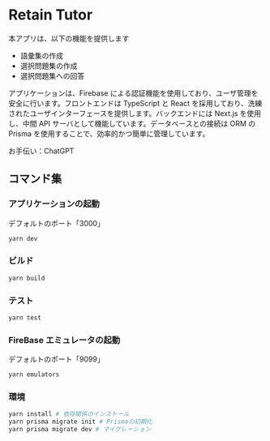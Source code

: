 # Retain Tutor

本アプリは、以下の機能を提供します

- 語彙集の作成
- 選択問題集の作成
- 選択問題集への回答

アプリケーションは、Firebase による認証機能を使用しており、ユーザ管理を安全に行います。フロントエンドは TypeScript と React を採用しており、洗練されたユーザインターフェースを提供します。バックエンドには Next.js を使用し、中間 API サーバとして機能しています。データベースとの接続は ORM の Prisma を使用することで、効率的かつ簡単に管理しています。

お手伝い：ChatGPT

## コマンド集

### アプリケーションの起動

デフォルトのポート「3000」

```sh
yarn dev
```

### ビルド

```sh
yarn build
```

### テスト

```sh
yarn test
```

### FireBase エミュレータの起動

デフォルトのポート「9099」

```sh
yarn emulators
```

### 環境

```sh
yarn install # 依存関係のインストール
yarn prisma migrate init # Prismaの初期化
yarn prisma migrate dev # マイグレーション
```
